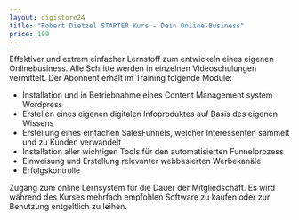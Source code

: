 ```yaml
---
layout: digistore24
title: "Robert Dietzel STARTER Kurs - Dein Online-Business"
price: 199
---
```

<p>Effektiver und extrem einfacher Lernstoff zum entwickeln eines eigenen Onlinebusiness. Alle Schritte werden in einzelnen Videoschulungen vermittelt. Der Abonnent erh&#xE4;lt im Training folgende Module:</p>
<ul><li>Installation und in Betriebnahme eines Content Management system Wordpress</li>
<li>Erstellen eines eigenen digitalen Infoproduktes auf Basis des eigenen Wissens</li>
<li>Erstellung eines einfachen SalesFunnels, welcher Interessenten sammelt und zu Kunden verwandelt</li>
<li>Installation aller wichtigen Tools f&#xFC;r den automatisierten Funnelprozess</li>
<li>Einweisung und Erstellung relevanter webbasierten Werbekan&#xE4;le</li>
<li>Erfolgskontrolle</li>
</ul><p>Zugang zum online Lernsystem f&#xFC;r die Dauer der Mitgliedschaft. Es wird w&#xE4;hrend des Kurses mehrfach empfohlen Software zu kaufen oder zur Benutzung entgeltlich zu leihen.</p>
<p>&#xA0;</p>